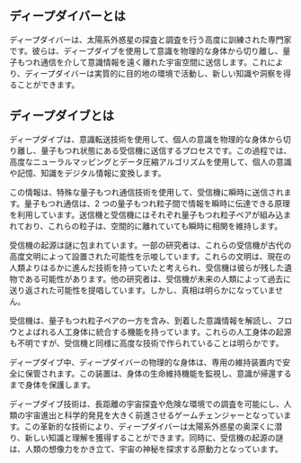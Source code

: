 ## ディープダイバーとは

ディープダイバーは、太陽系外惑星の探査と調査を行う高度に訓練された専門家です。彼らは、ディープダイブを使用して意識を物理的な身体から切り離し、量子もつれ通信を介して意識情報を遠く離れた宇宙空間に送信します。これにより、ディープダイバーは実質的に目的地の環境で活動し、新しい知識や洞察を得ることができます。

## ディープダイブとは

ディープダイブは、意識転送技術を使用して、個人の意識を物理的な身体から切り離し、量子もつれ状態にある受信機に送信するプロセスです。この過程では、高度なニューラルマッピングとデータ圧縮アルゴリズムを使用して、個人の意識や記憶、知識をデジタル情報に変換します。

この情報は、特殊な量子もつれ通信技術を使用して、受信機に瞬時に送信されます。量子もつれ通信は、2 つの量子もつれ粒子間で情報を瞬時に伝達できる原理を利用しています。送信機と受信機にはそれぞれ量子もつれ粒子ペアが組み込まれており、これらの粒子は、空間的に離れていても瞬時に相関を維持します。

受信機の起源は謎に包まれています。一部の研究者は、これらの受信機が古代の高度文明によって設置された可能性を示唆しています。これらの文明は、現在の人類よりはるかに進んだ技術を持っていたと考えられ、受信機は彼らが残した遺物である可能性があります。他の研究者は、受信機が未来の人類によって過去に送り返された可能性を提唱しています。しかし、真相は明らかになっていません。

受信機は、量子もつれ粒子ペアの一方を含み、到着した意識情報を解読し、フロウとよばれる人工身体に統合する機能を持っています。これらの人工身体の起源も不明ですが、受信機と同様に高度な技術で作られていることは明らかです。

ディープダイブ中、ディープダイバーの物理的な身体は、専用の維持装置内で安全に保管されます。この装置は、身体の生命維持機能を監視し、意識が帰還するまで身体を保護します。

ディープダイブ技術は、長距離の宇宙探査や危険な環境での調査を可能にし、人類の宇宙進出と科学的発見を大きく前進させるゲームチェンジャーとなっています。この革新的な技術により、ディープダイバーは太陽系外惑星の奥深くに潜り、新しい知識と理解を獲得することができます。同時に、受信機の起源の謎は、人類の想像力をかき立て、宇宙の神秘を探求する原動力となっています。
